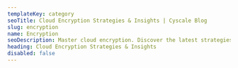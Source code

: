 ```yaml
---
templateKey: category
seoTitle: Cloud Encryption Strategies & Insights | Cyscale Blog
slug: encryption
name: Encryption
seoDescription: Master cloud encryption. Discover the latest strategies, best practices, and expert insights for robust data protection in your cloud environments.
heading: Cloud Encryption Strategies & Insights
disabled: false
---
```

